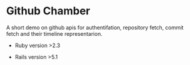 # Github Chamber

A short demo on github apis for authentifation, repository fetch, commit fetch and their timeline representarion.

* Ruby version >2.3

* Rails version >5.1
